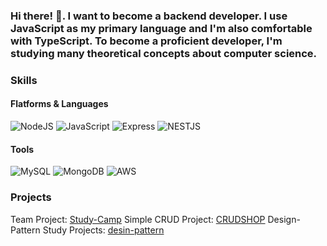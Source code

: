 ### Hi there! 👋. I want to become a backend developer. I use JavaScript as my primary language and I'm also comfortable with TypeScript. To become a proficient developer, I'm studying many theoretical concepts about computer science.

### Skills
#### Flatforms & Languages
![NodeJS](https://img.shields.io/badge/node.js-6DA55F?style=for-the-badge&logo=node.js&logoColor=white)
![JavaScript](https://img.shields.io/badge/javascript-%23323330.svg?style=for-the-badge&logo=javascript&logoColor=%23F7DF1E)
![Express](https://img.shields.io/badge/Express-000000?style=for-the-badge&logo=Express&logoColor=white)
![NESTJS](https://img.shields.io/badge/nestjs-E0234E?style=for-the-badge&logo=nestjs&logoColor=white)

#### Tools
![MySQL](https://img.shields.io/badge/mysql-%2300f.svg?style=for-the-badge&logo=mysql&logoColor=white)
![MongoDB](https://img.shields.io/badge/MongoDB-%234ea94b.svg?style=for-the-badge&logo=mongodb&logoColor=white)
![AWS](https://img.shields.io/badge/AWS-%23FF9900.svg?style=for-the-badge&logo=amazon-aws&logoColor=white)

### Projects
Team Project: [Study-Camp](https://github.com/wlals7565/study_camp_db_server2?tab=readme-ov-file)
Simple CRUD Project: [CRUDSHOP](https://github.com/wlals7565/CURDSHOP3)
Design-Pattern Study Projects: [desin-pattern](https://github.com/wlals7565/design-pattern)

<!--
**wlals7565/wlals7565** is a ✨ _special_ ✨ repository because its `README.md` (this file) appears on your GitHub profile.

Here are some ideas to get you started:

- 🔭 I’m currently working on ...
- 🌱 I’m currently learning ...
- 👯 I’m looking to collaborate on ...
- 🤔 I’m looking for help with ...
- 💬 Ask me about ...
- 📫 How to reach me: ...
- 😄 Pronouns: ...
- ⚡ Fun fact: ...
-->
